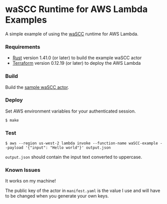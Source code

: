 # waSCC Runtime for AWS Lambda Examples

A simple example of using the [waSCC](https://wascc.dev/) runtime for AWS Lambda.

### Requirements

* [Rust](https://www.rust-lang.org/) version 1.41.0 (or later) to build the example waSCC actor
* [Terraform](https://www.terraform.io/downloads.html) version 0.12.19 (or later) to deploy the AWS Lambda

### Build

Build the [sample waSCC actor](actor/README.md).

### Deploy

Set AWS environment variables for your authenticated session.

```console
$ make
```

### Test

```console
$ aws --region us-west-2 lambda invoke --function-name waSCC-example --payload '{"input": "Hello world"}' output.json
```

`output.json` should contain the input text converted to uppercase.

### Known Issues

It works on my machine!

The public key of the actor in `manifest.yaml` is the value I use and will have to be changed when you generate your own keys.

